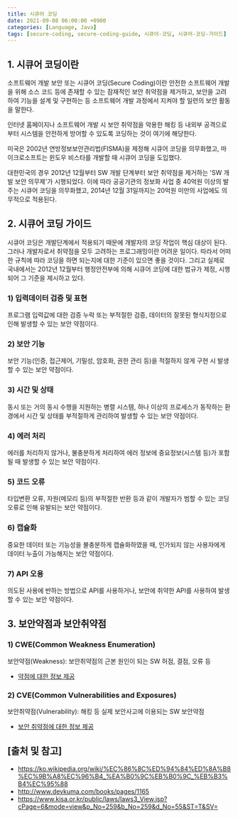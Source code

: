 ```yaml
---
title: 시큐어 코딩
date: 2021-09-08 06:00:00 +0900
categories: [Language, Java]
tags: [secure-coding, secure-coding-guide, 시큐어-코딩, 시큐어-코딩-가이드]
---
```


## 1. 시큐어 코딩이란
소프트웨어 개발 보안 또는 시큐어 코딩(Secure Coding)이란 안전한 소프트웨어 개발을 위해 소스 코드 등에 존재할 수 있는 잠재적인 보안 취약점을 제거하고, 보안을 고려하여 기능을 설계 및 구현하는 등 소프트웨어 개발 과정에서 지켜야 할 일련의 보안 활동을 말한다.

인터넷 홈페이지나 소프트웨어 개발 시 보안 취약점을 악용한 해킹 등 내외부 공격으로부터 시스템을 안전하게 방어할 수 있도록 코딩하는 것이 여기에 해당한다.

미국은 2002년 연방정보보안관리법(FISMA)을 제정해 시큐어 코딩을 의무화했고, 마이크로소프트는 윈도우 비스타를 개발할 때 시큐어 코딩을 도입했다.

대한민국의 경우 2012년 12월부터 SW 개발 단계부터 보안 취약점을 제거하는 'SW 개발 보안 의무제'가 시행되었다. 이에 따라 공공기관의 정보화 사업 중 40억원 이상의 발주는 시큐어 코딩을 의무화했고, 2014년 12월 31일까지는 20억원 미만의 사업에도 의무적으로 적용된다.

## 2. 시큐어 코딩 가이드
시큐어 코딩은 개발단계에서 적용되기 때문에 개발자의 코딩 작업이 핵심 대상이 된다. 그러나 개발자로서 취약점을 모두 고려하는 프로그래밍이란 어려운 일이다. 따라서 어떠한 규칙에 따라 코딩을 하면 되는지에 대한 기준이 있으면 좋을 것이다. 그리고 실제로 국내에서는 2012년 12월부터 행정안전부에 의해 시큐어 코딩에 대한 법규가 제정, 시행되어 그 기준을 제시하고 있다.

### 1) 입력데이터 검증 및 표현
프로그램 입력값에 대한 검증 누락 또는 부적절한 검증, 데이터의 잘못된 형식지정으로 인해 발생할 수 있는 보안 약점이다.

### 2) 보안 기능
보안 기능(인증, 접근제어, 기밀성, 암호화, 권한 관리 등)을 적절하지 않게 구현 시 발생할 수 있는 보안 약점이다.

### 3) 시간 및 상태
동시 또는 거의 동시 수행을 지원하는 병렬 시스템, 하나 이상의 프로세스가 동작하는 환경에서 시간 및 상태를 부적절하게 관리하여 발생할 수 있는 보안 약점이다.

### 4) 에러 처리
에러를 처리하지 않거나, 불충분하게 처리하여 에러 정보에 중요정보(시스템 등)가 포함될 때 발생할 수 있는 보안 약점이다.

### 5) 코드 오류
타입변환 오류, 자원(메모리 등)의 부적절한 반환 등과 같이 개발자가 범할 수 있는 코딩오류로 인해 유발되는 보안 약점이다.

### 6) 캡슐화
중요한 데이터 또는 기능성을 불충분하게 캡슐화하였을 때, 인가되지 않는 사용자에게 데이터 누출이 가능해지는 보안 약점이다.

### 7) API 오용
의도된 사용에 반하는 방법으로 API를 사용하거나, 보안에 취약한 API를 사용하여 발생할 수 있는 보안 약점이다.

## 3. 보안약점과 보안취약점

### 1) CWE(Common Weakness Enumeration)
보안약점(Weakness): 보안취약점의 근본 원인이 되는 SW 허점, 결점, 오류 등

* [약점에 대한 정보 제공](http://cwe.mitre.org)

### 2) CVE(Common Vulnerabilities and Exposures)
보안취약점(Vulnerability): 해킹 등 실제 보안사고에 이용되는 SW 보안약점

* [보안 취약점에 대한 정보 제공](http://cve.mitre.org)

## [출처 및 참고]
* <https://ko.wikipedia.org/wiki/%EC%86%8C%ED%94%84%ED%8A%B8%EC%9B%A8%EC%96%B4_%EA%B0%9C%EB%B0%9C_%EB%B3%B4%EC%95%88>
* <http://www.devkuma.com/books/pages/1165>
* <https://www.kisa.or.kr/public/laws/laws3_View.jsp?cPage=6&mode=view&p_No=259&b_No=259&d_No=55&ST=T&SV=>
